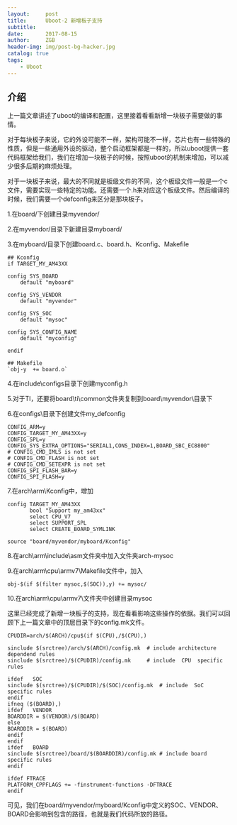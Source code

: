 ```yaml
---
layout:     post
title:      Uboot-2 新增板子支持
subtitle:   
date:       2017-08-15
author:     ZGB
header-img: img/post-bg-hacker.jpg
catalog: true
tags:
    - Uboot
---
```


## 介绍
上一篇文章讲述了uboot的编译和配置，这里接着看看新增一块板子需要做的事情。

对于每块板子来说，它的外设可能不一样，架构可能不一样，芯片也有一些特殊的性质，但是一些通用外设的驱动，整个启动框架都是一样的，所以uboot提供一套代码框架给我们，我们在增加一块板子的时候，按照uboot的机制来增加，可以减少很多后期的麻烦处理。

对于一块板子来说，最大的不同就是板级文件的不同，这个板级文件一般是一个c文件，需要实现一些特定的功能。还需要一个.h来对应这个板级文件。然后编译的时候，我们需要一个defconfig来区分是那块板子。

1.在board/下创建目录myvendor/

2.在myvendor/目录下新建目录myboard/

3.在myboard/目录下创建board.c、board.h、Kconfig、Makefile

```
## Kconfig
if TARGET_MY_AM43XX

config SYS_BOARD
	default "myboard"

config SYS_VENDOR
	default "myvendor"

config SYS_SOC
	default "mysoc"

config SYS_CONFIG_NAME
	default "myconfig"

endif
```

```
## Makefile
`obj-y	+= board.o`
```

4.在include\configs目录下创建myconfig.h

5.对于TI，还要将board\ti\common文件夹复制到board\myvendor\目录下

6.在configs\目录下创建文件my_defconfig
```
CONFIG_ARM=y
CONFIG_TARGET_MY_AM43XX=y
CONFIG_SPL=y
CONFIG_SYS_EXTRA_OPTIONS="SERIAL1,CONS_INDEX=1,BOARD_SBC_EC8800"
# CONFIG_CMD_IMLS is not set
# CONFIG_CMD_FLASH is not set
# CONFIG_CMD_SETEXPR is not set
CONFIG_SPI_FLASH_BAR=y
CONFIG_SPI_FLASH=y
```
7.在arch\arm\Kconfig中，增加

```
config TARGET_MY_AM43XX
       bool "Support my_am43xx"
       select CPU_V7
       select SUPPORT_SPL
       select CREATE_BOARD_SYMLINK
      
source "board/myvendor/myboard/Kconfig"
```
8.在arch\arm\include\asm文件夹中加入文件夹arch-mysoc

9.在arch\arm\cpu\armv7\Makefile文件中，加入
```
obj-$(if $(filter mysoc,$(SOC)),y) += mysoc/
```

10.在arch\arm\cpu\armv7\文件夹中创建目录mysoc

这里已经完成了新增一块板子的支持，现在看看影响这些操作的依据。我们可以回顾下上一篇文章中的顶层目录下的config.mk文件。
```
CPUDIR=arch/$(ARCH)/cpu$(if $(CPU),/$(CPU),)

sinclude $(srctree)/arch/$(ARCH)/config.mk	# include architecture dependend rules
sinclude $(srctree)/$(CPUDIR)/config.mk		# include  CPU	specific rules

ifdef	SOC
sinclude $(srctree)/$(CPUDIR)/$(SOC)/config.mk	# include  SoC	specific rules
endif
ifneq ($(BOARD),)
ifdef	VENDOR
BOARDDIR = $(VENDOR)/$(BOARD)
else
BOARDDIR = $(BOARD)
endif
endif
ifdef	BOARD
sinclude $(srctree)/board/$(BOARDDIR)/config.mk	# include board specific rules
endif

ifdef FTRACE
PLATFORM_CPPFLAGS += -finstrument-functions -DFTRACE
endif
```
可见，我们在board/myvendor/myboard/Kconfig中定义的SOC、VENDOR、BOARD会影响到包含的路径，也就是我们代码所放的路径。



